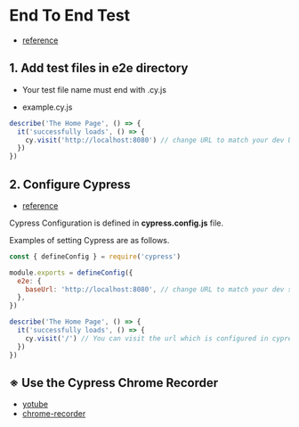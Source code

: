 # End To End Test

- [reference](https://docs.cypress.io/guides/end-to-end-testing/writing-your-first-end-to-end-test#Add-a-test-file)

## 1. Add test files in e2e directory

- Your test file name must end with .cy.js

- example.cy.js

```js
describe('The Home Page', () => {
  it('successfully loads', () => {
    cy.visit('http://localhost:8080') // change URL to match your dev URL
  })
})
```

## 2. Configure Cypress

- [reference](https://docs.cypress.io/guides/references/configuration)

Cypress Configuration is defined in **cypress.config.js** file.

Examples of setting Cypress are as follows.

```js
const { defineConfig } = require('cypress')

module.exports = defineConfig({
  e2e: {
    baseUrl: 'http://localhost:8080', // change URL to match your dev server URL
  },
})
```

```js
describe('The Home Page', () => {
  it('successfully loads', () => {
    cy.visit('/') // You can visit the url which is configured in cypress.config.js file
  })
})
```

## ※ Use the Cypress Chrome Recorder

- [yotube](https://www.youtube.com/watch?v=-RJuZrq-wOk&t=150s&ab_channel=Cypress.io)
- [chrome-recorder](https://developer.chrome.com/docs/devtools/recorder/#selector)
